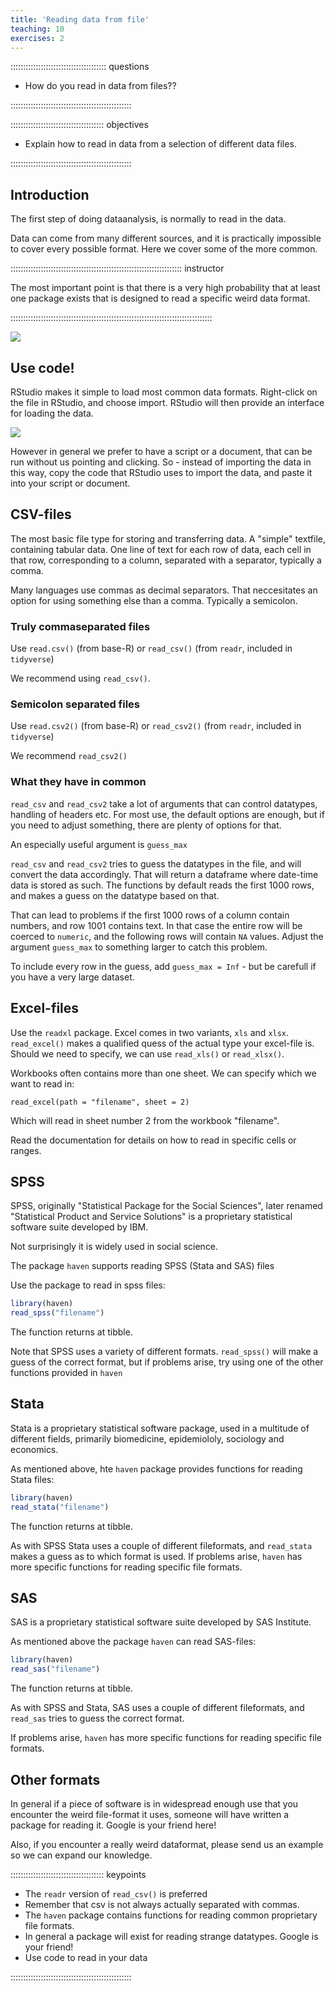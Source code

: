 ```yaml
---
title: 'Reading data from file'
teaching: 10
exercises: 2
---
```


:::::::::::::::::::::::::::::::::::::: questions 

- How do you read in data from files??

::::::::::::::::::::::::::::::::::::::::::::::::

::::::::::::::::::::::::::::::::::::: objectives

- Explain how to read in data from a selection of different data files. 

::::::::::::::::::::::::::::::::::::::::::::::::

## Introduction

The first step of doing dataanalysis, is normally to read in
the data. 

Data can come from many different sources, and it is practically
impossible to cover every possible format. Here we cover some of
the more common.

:::::::::::::::::::::::::::::::::::::::::::::::::::::::::::::::::::: instructor

The most important point is that there is a very high probability
that at least one package exists that is designed to read a specific
weird data format.

::::::::::::::::::::::::::::::::::::::::::::::::::::::::::::::::::::::::::::::::

![](fig/manyfiles.webp)

## Use code!

RStudio makes it simple to load most common data formats. Right-click on the file in RStudio, and choose import. RStudio will then provide an interface for loading the data.

![](fig/data_import.png)

However in general we prefer to have a script or a document, that can be run without us pointing and clicking. So - instead of importing the data in this way, copy the code that
RStudio uses to import the data, and paste it into your script or document.




## CSV-files

The most basic file type for storing and transferring data. A "simple" textfile,
containing tabular data. One line of text for each row of data, each cell in
that row, corresponding to a column, separated with a separator, typically a 
comma.

Many languages use commas as decimal separators. That neccesitates an option 
for using something else than a comma. Typically a semicolon.

### Truly commaseparated files

Use `read.csv()` (from base-R) or `read_csv()` (from `readr`, included in `tidyverse`)

We recommend using `read_csv()`.

### Semicolon separated files

Use `read.csv2()` (from base-R) or `read_csv2()` (from `readr`, included in `tidyverse`)

We recommend `read_csv2()`

### What they have in common

`read_csv` and `read_csv2` take a lot of arguments that can control 
datatypes, handling of headers etc. For most use, the default options are 
enough, but if you need to adjust something, there are plenty of options for that.

An especially useful argument is `guess_max`

`read_csv` and `read_csv2` tries to guess the datatypes in
the file, and will convert the data accordingly. That will 
return a dataframe where date-time data is stored as such.
The functions by default reads the first 1000 rows, and 
makes a guess on the datatype based on that. 

That can lead to problems if the first 1000 rows of a 
column contain numbers, and row 1001 contains text. In that case the entire
row will be coerced to `numeric`, and the following rows
will contain `NA` values. Adjust the argument `guess_max` to
something larger to catch this problem.

To include every row in the guess, add `guess_max = Inf` - 
but be carefull if you have a very large dataset.



## Excel-files

Use the `readxl` package. Excel comes in two variants, `xls` and `xlsx`. `read_excel()`
makes a qualified quess of the actual type your excel-file is. Should we need to
specify, we can use `read_xls()` or `read_xlsx()`.

Workbooks often contains more than one sheet. We can specify which we want to 
read in:

`read_excel(path = "filename", sheet = 2)`

Which will read in sheet number 2 from the workbook "filename".

Read the documentation for details on how to read in specific cells or ranges.



## SPSS

SPSS, originally "Statistical Package for the Social Sciences", later renamed "Statistical Product and Service Solutions" is a proprietary statistical software suite 
developed by IBM.

Not surprisingly it is widely used in social science.

The package `haven` supports reading SPSS (Stata and SAS) files

Use the package  to read in spss files:


``` r
library(haven)
read_spss("filename")
```

The function returns at tibble.

Note that SPSS uses a variety of different formats.
`read_spss()` will make a guess of the correct format, but
if problems arise, try using one of the other functions provided in `haven`


## Stata

Stata is a proprietary statistical software package, used
in a multitude of different fields, primarily biomedicine,
epidemiololy, sociology and economics.

As mentioned above, hte `haven` package provides functions
for reading Stata files:


``` r
library(haven)
read_stata("filename")
```

The function returns at tibble.

As with SPSS Stata uses a couple of different fileformats, and `read_stata` makes a guess as to which format is used.
If problems arise, `haven` has more specific functions for
reading specific file formats.

## SAS

SAS is a proprietary statistical software suite developed
by SAS Institute.

As mentioned above the package `haven` can read SAS-files:



``` r
library(haven)
read_sas("filename")
```

The function returns at tibble.

As with SPSS and Stata, SAS uses a couple of different fileformats, and `read_sas` tries to guess the correct format.

If problems arise, `haven` has more specific functions for
reading specific file formats.

## Other formats

In general if a piece of software is in widespread enough use that you encounter
the weird file-format it uses, someone will have written a package for reading
it. Google is your friend here!

Also, if you encounter a really weird dataformat, please send us an example so
we can expand our knowledge.




::::::::::::::::::::::::::::::::::::: keypoints 

- The `readr` version of `read_csv()` is preferred
- Remember that csv is not always actually separated with commas.
- The `haven` package contains functions for reading common proprietary file formats.
- In general a package will exist for reading strange datatypes. Google is your friend!
- Use code to read in your data

::::::::::::::::::::::::::::::::::::::::::::::::

